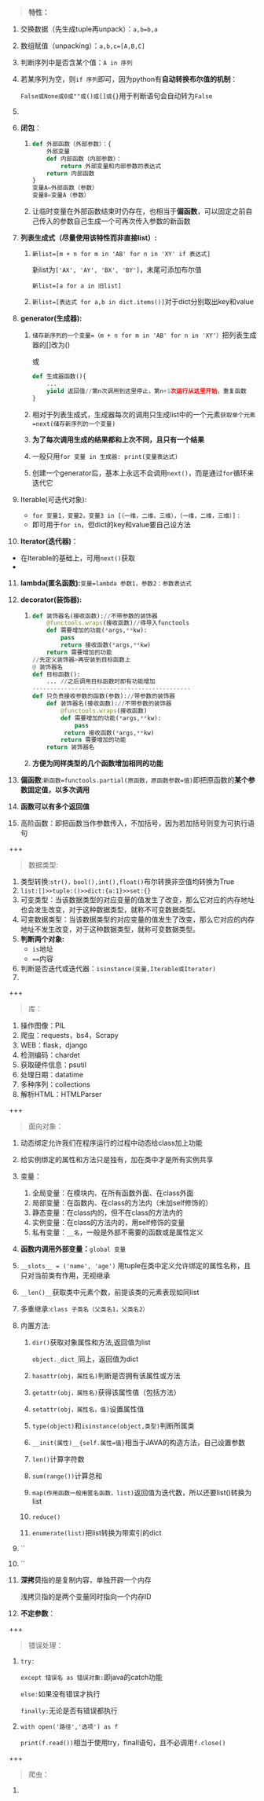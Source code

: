 > **特性：**

1. 交换数据（先生成tuple再unpack）：`a,b=b,a`

2. 数组赋值（unpacking）：`a,b,c=[A,B,C]`

3. 判断序列中是否含某个值：`A in 序列`

4. 若某序列为空，则`if 序列`即可，因为python有**自动转换布尔值的机制**：

   `False或None或0或""或()或[]或{}`用于判断语句会自动转为`False`

5. 

6. **闭包**：

   1. ```python
      def 外部函数（外部参数）：{
          外部变量
          def 内部函数（内部参数）：
              return 外部变量和内部参数的表达式
          return 内部函数
      }
      变量A=外部函数（参数）
      变量B=变量A（参数）
      ```

   2. 让临时变量在外部函数结束时仍存在，也相当于**偏函数**，可以固定之前自己传入的参数自己生成一个可再次传入参数的新函数

7. **列表生成式（尽量使用该特性而非直接list）:**

   1. `新list=[m + n for m in 'AB' for n in 'XY' if 表达式]`

      新list为`['AX', 'AY', 'BX', 'BY']`，末尾可添加布尔值

      `新list=[a for a in 旧list]`

   2. `新list=[表达式 for a,b in dict.items()]`对于dict分别取出key和value

8. **generator(生成器):**

   1. `储存新序列的一个变量=（m + n for m in 'AB' for n in 'XY'）`把列表生成器的[]改为()

      或

      ```python
      def 生成器函数(){
          ...
          yield 返回值//第n次调用到这里停止，第n+1次运行从这里开始，重复函数
      }
      ```

   2. 相对于列表生成式，生成器每次的调用只生成list中的一个元素`获取单个元素=next(储存新序列的一个变量)`

   3. **为了每次调用生成的结果都和上次不同，且只有一个结果**

   4. 一般只用`for 变量 in 生成器: print(变量表达式)`

   5. 创建一个generator后，基本上永远不会调用`next()`，而是通过`for`循环来迭代它

9. Iterable(可迭代对象):

   -  `for 变量1，变量2，变量3 in [（一维，二维，三维），（一维，二维，三维）]：`
   - 即可用于`for in`，但dict的key和value要自己设方法

10. **Iterator(迭代器)**：

   -  在Iterable的基础上，可用`next()`获取
   -  

11. **lambda(匿名函数):**`变量=lambda 参数1，参数2：参数表达式`

12. **decorator(装饰器):**

    1. ```python
       def 装饰器名(接收函数)://不带参数的装饰器
           @functools.wraps(接收函数)//得导入functools
           def 需要增加的功能(*args,**kw):
               pass
               return 接收函数(*args,**kw)
           return 需要增加的功能
       //先定义装饰器>再安装到目标函数上
       @ 装饰器名
       def 目标函数():
           ... //之后调用目标函数时即有功能增加
       ---------------------------------------------
       def 只负责接收参数的函数(参数)://带参数的装饰器
           def 装饰器名(接收函数)://不带参数的装饰器
               @functools.wraps(接收函数)
               def 需要增加的功能(*args,**kw):
                   pass
                return 接收函数(*args,**kw)
               return 需要增加的功能
           return 装饰器名
       ```
       
    2. **方便为同样类型的几个函数增加相同的功能**

13. **偏函数**:`新函数=functools.partial(原函数，原函数参数=值)`即把原函数的**某个参数固定值，以多次调用**

14. **函数可以有多个返回值**

15. 高阶函数：即把函数当作参数传入，不加括号，因为若加括号则变为可执行语句

+++

> 数据类型:

1. 类型转换:`str()，bool(),int(),float()`布尔转换非空值均转换为True
2. `list:[]>>tuple:()>>dict:{a:1}>>set:{}`
3. 可变类型：当该数据类型的对应变量的值发生了改变，那么它对应的内存地址也会发生改变，对于这种数据类型，就称不可变数据类型。
4. 可变数据类型：当该数据类型的对应变量的值发生了改变，那么它对应的内存地址不发生改变，对于这种数据类型，就称可变数据类型。
5. **判断两个对象:**
   -  `is`地址
   - `==`内容
6. 判断是否迭代或迭代器：`isinstance(变量,Iterable或Iterator)`
7. 

+++

> 库：

1. 操作图像：PIL
2. 爬虫：requests，bs4，Scrapy
3. WEB：flask，django
4. 检测编码：chardet
5. 获取硬件信息：psutil
6. 处理日期：datatime
7. 多种序列：collections
8. 解析HTML：HTMLParser

+++

> 面向对象：

1. 动态绑定允许我们在程序运行的过程中动态给class加上功能

2. 给实例绑定的属性和方法只是独有，加在类中才是所有实例共享

3. 变量：
   1. 全局变量：在模块内、在所有函数外面、在class外面
   2. 局部变量：在函数内、在class的方法内（未加self修饰的）
   3. 静态变量：在class内的，但不在class的方法内的
   4. 实例变量：在class的方法内的，用self修饰的变量
   5. 私有变量：`__名`，一般是外部不需要的函数或是属性定义
   
4. **函数内调用外部变量：**`global 变量`

5. `__slots__ = ('name', 'age')` 用tuple在类中定义允许绑定的属性名称，且只对当前类有作用，无视继承

6. `__len()__`获取类中元素个数，前提该类的元素表现如同list

7. 多重继承:`class 子类名（父类名1，父类名2）`

8. 内置方法:
   1. `dir()`获取对象属性和方法,返回值为list

      `object._dict_`同上，返回值为dict

   2. `hasattr(obj，属性名)`判断是否拥有该属性或方法

   3. `getattr(obj，属性名)`获得该属性值（包括方法）

   4. `setattr(obj，属性名，值)`设置属性值

   5. `type(object)`和`isinstance(object,类型)`判断所属类

   6. `__init(属性)__{self.属性=值}`相当于JAVA的构造方法，自己设置参数

   7. `len()`计算字符数

   8. `sum(range())`计算总和

   9. `map(作用函数一般用匿名函数，list)`返回值为迭代数，所以还要list()转换为list

   10. `reduce()`

   11. `enumerate(list)`把list转换为带索引的dict
   
9. ``

10. ``

11. **深拷贝**指的是复制内容，单独开辟一个内存

    浅拷贝指的是两个变量同时指向一个内存ID

12. **不定参数**：

+++

> 错误处理：

1. `try:`

   `except 错误名 as 错误对象:`即java的catch功能

   `else:`如果没有错误才执行

   `finally:`无论是否有错误都执行

2. `with open('路径','选项') as f`

   `print(f.read())`相当于使用try，finall语句，且不必调用`f.close()`

+++

> 爬虫：

1. 

   